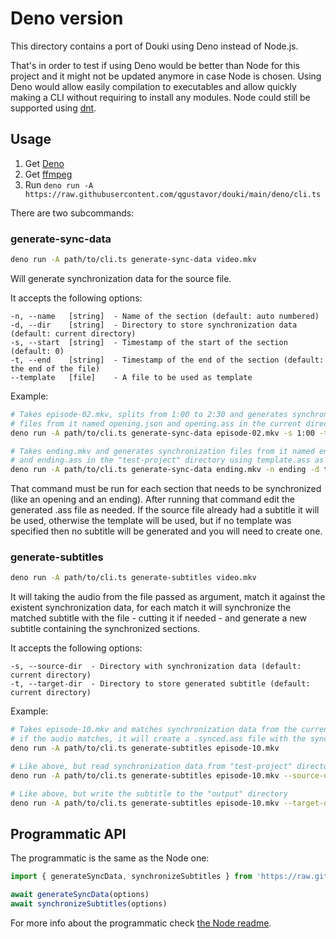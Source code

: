 # Deno version

This directory contains a port of Douki using Deno instead of Node.js.

That's in order to test if using Deno would be better than Node for this project and it might not be updated anymore in case Node is chosen. Using Deno would allow easily compilation to executables and allow quickly making a CLI without requiring to install any modules. Node could still be supported using [dnt](https://github.com/denoland/dnt).

## Usage

1. Get [Deno](https://deno.land/#installation)
2. Get [ffmpeg](https://ffmpeg.org/download.html)
3. Run `deno run -A https://raw.githubusercontent.com/qgustavor/douki/main/deno/cli.ts`

There are two subcommands:

### generate-sync-data

```bash
deno run -A path/to/cli.ts generate-sync-data video.mkv
```

Will generate synchronization data for the source file.

It accepts the following options:

```
-n, --name   [string]  - Name of the section (default: auto numbered)
-d, --dir    [string]  - Directory to store synchronization data (default: current directory)
-s, --start  [string]  - Timestamp of the start of the section (default: 0)
-t, --end    [string]  - Timestamp of the end of the section (default: the end of the file)
--template   [file]    - A file to be used as template
```

Example:

``` bash
# Takes episode-02.mkv, splits from 1:00 to 2:30 and generates synchronization
# files from it named opening.json and opening.ass in the current directory
deno run -A path/to/cli.ts generate-sync-data episode-02.mkv -s 1:00 -t 2:30 -n opening`

# Takes ending.mkv and generates synchronization files from it named ending.json
# and ending.ass in the "test-project" directory using template.ass as a template
deno run -A path/to/cli.ts generate-sync-data ending.mkv -n ending -d test-project --template template.ass`
```

That command must be run for each section that needs to be synchronized (like an opening and an ending). After running that command edit the generated .ass file as needed. If the source file already had a subtitle it will be used, otherwise the template will be used, but if no template was specified then no subtitle will be generated and you will need to create one.

### generate-subtitles

```bash
deno run -A path/to/cli.ts generate-subtitles video.mkv
```

It will taking the audio from the file passed as argument, match it against the existent synchronization data, for each match it will synchronize the matched subtitle with the file - cutting it if needed - and generate a new subtitle containing the synchronized sections.

It accepts the following options:

```
-s, --source-dir  - Directory with synchronization data (default: current directory)
-t, --target-dir  - Directory to store generated subtitle (default: current directory)
```


Example:

``` bash
# Takes episode-10.mkv and matches synchronization data from the current directory, then
# if the audio matches, it will create a .synced.ass file with the synchronized subtitles
deno run -A path/to/cli.ts generate-subtitles episode-10.mkv

# Like above, but read synchronization data from "test-project" directory
deno run -A path/to/cli.ts generate-subtitles episode-10.mkv --source-dir test-project

# Like above, but write the subtitle to the "output" directory
deno run -A path/to/cli.ts generate-subtitles episode-10.mkv --target-dir output
```

## Programmatic API

The programmatic is the same as the Node one:

```javascript
import { generateSyncData, synchronizeSubtitles } from 'https://raw.githubusercontent.com/qgustavor/douki/main/deno/mod.ts'

await generateSyncData(options)
await synchronizeSubtitles(options)
```

For more info about the programmatic check [the Node readme](https://github.com/qgustavor/douki#usage).
